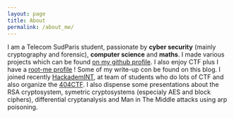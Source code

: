 ```yaml
---
layout: page
title: About
permalink: /about_me/
---
```

I am a Telecom SudParis student, passionate by **cyber security** (mainly cryptography and forensic), **computer science** and **maths**. I made various projects which can be found [on my github profile](https://github.com/acmo0). I also enjoy CTF plus I have a [root-me profile](https://root-me.org/acmo0) ! Some of my write-up con be found on this blog. I joined recently [HackademINT](https://www.hackademint.org), at  team of students who do lots of CTF and also organize the [404CTF](https://www.404ctf.fr). I also dispense some presentations about the RSA cryptosystem, symetric cryptosystems (especialy AES and block ciphers), differential cryptanalysis and Man in The Middle attacks using arp poisoning.